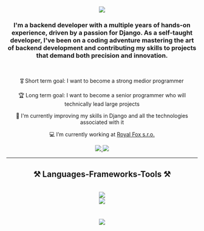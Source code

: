 <h1 align="center">
    <img src="https://readme-typing-svg.herokuapp.com/?font=Righteous&size=35&center=true&vCenter=true&width=500&height=70&duration=4000&lines=Hi+There!+👋;+I'm+Adrián+Horváth!;" />
</h1>

<h3 align="center">I'm a backend developer with a multiple years of hands-on experience, driven by a passion for Django.  As a self-taught developer, I've been on a coding adventure mastering the art of backend development and contributing my skills to projects that demand both precision and innovation.</h3>

<br/>

<div align="center">
 
🎖️ Short term goal: I want to become a strong medior programmer
 
🏆 Long term goal: I want to become a senior programmer who will technically lead large projects

🌱 I'm currently improving my skills in Django and all the technologies associated with it

💻 I’m currently working at <a href="https://www.royal-fox.cz/"> Royal Fox s.r.o. </a>
 
 </div>
 
<div align="center"> 
  <a href="mailto:adrian.horvath.ah8@gmail.com">
    <img src="https://img.shields.io/badge/Gmail-333333?style=for-the-badge&logo=gmail&logoColor=red" />
  </a>
  <a href="https://www.linkedin.com/in/adrian-horvath" target="_blank">
    <img src="https://img.shields.io/badge/LinkedIn-0077B5?style=for-the-badge&logo=linkedin&logoColor=white" target="_blank" />
  </a>
</div>

 <hr/>
 
<h2 align="center">⚒️ Languages-Frameworks-Tools ⚒️</h2>
<br/>
<div align="center">
    <img src="https://skillicons.dev/icons?i=python,django,postgres,github,vscode,aws,postman" /><br>
    <img src="https://skillicons.dev/icons?i=javascript,html,css,figma,git" /><br>
</div>
 <h1></h1>
<h3 align="center">
    <img src="https://readme-typing-svg.herokuapp.com/?font=Righteous&size=25&center=true&vCenter=true&width=500&height=70&duration=4000&lines=Thanks+for+visiting!+✌️;+Shoot+me+a+message+on+email!;I'm+always+down+to+collab+:)">
</h3>

<br/>
